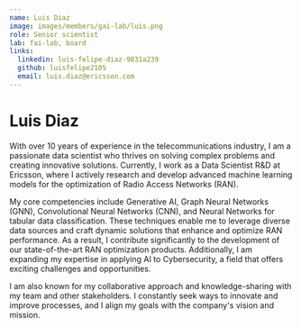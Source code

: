 ```yaml
---
name: Luis Diaz
image: images/members/gai-lab/luis.png
role: Senior scientist
lab: fai-lab, board
links:
  linkedin: luis-felipe-diaz-9831a239
  github: luisfelipe2105
  email: luis.diaz@ericsson.com
---
```


# Luis Diaz

With over 10 years of experience in the telecommunications industry, I am a passionate data scientist who thrives on solving complex problems and creating innovative solutions. Currently, I work as a Data Scientist R&D at Ericsson, where I actively research and develop advanced machine learning models for the optimization of Radio Access Networks (RAN).

My core competencies include Generative AI, Graph Neural Networks (GNN), Convolutional Neural Networks (CNN), and Neural Networks for tabular data classification. These techniques enable me to leverage diverse data sources and craft dynamic solutions that enhance and optimize RAN performance. As a result, I contribute significantly to the development of our state-of-the-art RAN optimization products. Additionally, I am expanding my expertise in applying AI to Cybersecurity, a field that offers exciting challenges and opportunities.

I am also known for my collaborative approach and knowledge-sharing with my team and other stakeholders. I constantly seek ways to innovate and improve processes, and I align my goals with the company's vision and mission.
